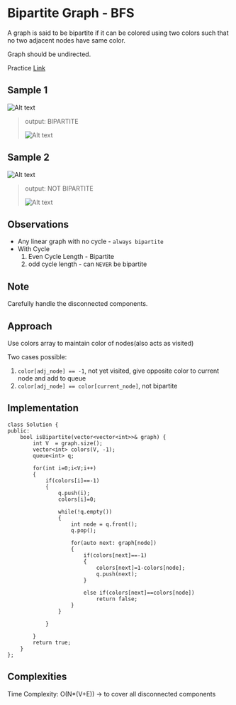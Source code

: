 # Bipartite Graph - BFS


A graph is said to be bipartite if it can be colored using two colors such that no two adjacent nodes have same color.

Graph should be undirected.

Practice [Link](https://leetcode.com/problems/number-of-islands/description/)

## Sample 1

![Alt text](/images/graph-k.png)

> output: BIPARTITE
> 
> ![Alt text](/images/graph-l.png)

## Sample 2

![Alt text](/images/graph-m.png)
> output: NOT BIPARTITE
> 
> ![Alt text](/images/graph-n.png)

## Observations

- Any linear graph with no cycle - ```always bipartite```
- With Cycle
  1. Even Cycle Length - Bipartite
  2. odd cycle length - can ```NEVER``` be bipartite


## Note

Carefully handle the disconnected components.




## Approach

Use colors array to maintain color of nodes(also acts as visited)

Two cases possible:
1. ```color[adj_node] == -1```, not yet visited, give opposite color to current node and add to queue
2. ```color[adj_node] == color[current_node]```, not bipartite

## Implementation
```
class Solution {
public:
    bool isBipartite(vector<vector<int>>& graph) {
        int V  = graph.size();
        vector<int> colors(V, -1);
        queue<int> q;

        for(int i=0;i<V;i++)
        {
            if(colors[i]==-1)
            {
                q.push(i);
                colors[i]=0;

                while(!q.empty())
                {
                    int node = q.front();
                    q.pop();

                    for(auto next: graph[node])
                    {
                        if(colors[next]==-1)
                        {
                            colors[next]=1-colors[node];
                            q.push(next);
                        }

                        else if(colors[next]==colors[node])
                            return false;
                    }
                }

            }

        }
        return true;
    }
};
```

## Complexities
Time Complexity: O(N*(V+E)) -> to cover all disconnected components